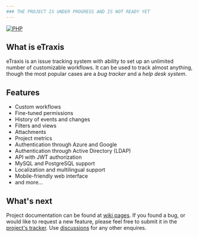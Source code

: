 ```yaml
---
### THE PROJECT IS UNDER PROGRESS AND IS NOT READY YET
---
```


[![PHP](https://img.shields.io/badge/PHP-8.1%2B-blue.svg)](https://php.net/migration81)

## What is eTraxis

eTraxis is an issue tracking system with ability to set up an unlimited number of customizable workflows.
It can be used to track almost anything, though the most popular cases are a *bug tracker* and a *help desk system*.

## Features

* Custom workflows
* Fine-tuned permissions
* History of events and changes
* Filters and views
* Attachments
* Project metrics
* Authentication through Azure and Google
* Authentication through Active Directory (LDAP)
* API with JWT authorization
* MySQL and PostgreSQL support
* Localization and multilingual support
* Mobile-friendly web interface
* and more...

## What's next

Project documentation can be found at [wiki pages](../../wiki).
If you found a bug, or would like to request a new feature, please feel free to submit it in the [project's tracker](../../issues).
Use [discussions](../../discussions) for any other enquires.
